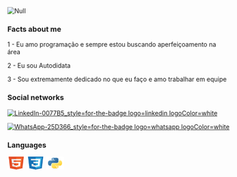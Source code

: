 ![Null](https://user-images.githubusercontent.com/78233552/155364937-91d800a7-9c6e-4631-bfcc-96d52de6c4fc.gif)

### Facts about me ###

1 - Eu amo programação e sempre estou buscando aperfeiçoamento na área

2 - Eu sou Autodidata

3 - Sou extremamente dedicado no que eu faço e amo trabalhar em equipe


### Social networks ###
<div>
<a href="https://www.linkedin.com/in/rodrigo-santoro-96092116b/">
  
![LinkedIn-0077B5_style=for-the-badge logo=linkedin logoColor=white](https://user-images.githubusercontent.com/78233552/155370280-9f0bf205-cf7e-4667-b39a-4c98dfb72cdf.png)</a>

<a href="https://api.whatsapp.com/send?phone=5511939407694">
    
![WhatsApp-25D366_style=for-the-badge logo=whatsapp logoColor=white](https://user-images.githubusercontent.com/78233552/155373787-a74af945-f2b1-49c4-9f47-7874e4663779.png) </a>
</div>

### Languages ###
<div>
<img align="center" alt="HTML" height="30" width="40" src="https://raw.githubusercontent.com/devicons/devicon/master/icons/html5/html5-original.svg">
<img align="center" alt="CSS" height="30" width="40" src="https://raw.githubusercontent.com/devicons/devicon/master/icons/css3/css3-original.svg">
<img align="center" alt="Python" height="30" width="40" src="https://raw.githubusercontent.com/devicons/devicon/master/icons/python/python-original.svg">

  
</div>
